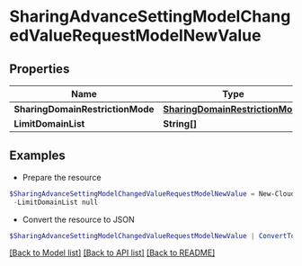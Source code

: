 # SharingAdvanceSettingModelChangedValueRequestModelNewValue
## Properties

Name | Type | Description | Notes
------------ | ------------- | ------------- | -------------
**SharingDomainRestrictionMode** | [**SharingDomainRestrictionMode**](SharingDomainRestrictionMode.md) |  | [optional] 
**LimitDomainList** | **String[]** |  | [optional] 

## Examples

- Prepare the resource
```powershell
$SharingAdvanceSettingModelChangedValueRequestModelNewValue = New-Cloud.Governance.ClientSharingAdvanceSettingModelChangedValueRequestModelNewValue  -SharingDomainRestrictionMode null `
 -LimitDomainList null
```

- Convert the resource to JSON
```powershell
$SharingAdvanceSettingModelChangedValueRequestModelNewValue | ConvertTo-JSON
```

[[Back to Model list]](../README.md#documentation-for-models) [[Back to API list]](../README.md#documentation-for-api-endpoints) [[Back to README]](../README.md)

